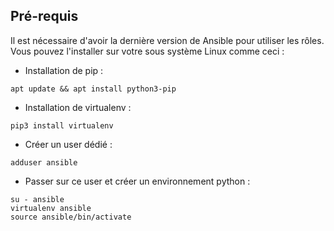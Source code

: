 ## Pré-requis

Il est nécessaire d'avoir la dernière version de Ansible pour utiliser les rôles. 
Vous pouvez l'installer sur votre sous système Linux comme ceci : 

- Installation de pip : 

```
apt update && apt install python3-pip
```

- Installation de virtualenv : 

```
pip3 install virtualenv
``` 

- Créer un user dédié : 

```
adduser ansible
```

- Passer sur ce user et créer un environnement python :

```
su - ansible
virtualenv ansible
source ansible/bin/activate
```
